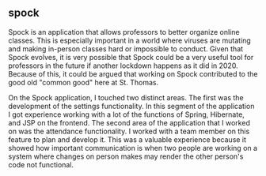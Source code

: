 ## spock
Spock is an application that allows professors to better organize online classes. This is especially important in a world where viruses are mutating and
making in-person classes hard or impossible to conduct. Given that Spock evolves, it is very possible that Spock could be a very useful tool for professors
in the future if another lockdown happens as it did in 2020. Because of this, it could be argued that working on Spock contributed to the good old "common good" here at St. Thomas.

On the Spock application, I touched two distinct areas. The first was the development of the settings functionality. In this segment of the application I got
experience working with a lot of the functions of Spring, Hibernate, and JSP on the frontend. The second area of the application that I worked on was the 
attendance functionality. I worked with a team member on this feature to plan and develop it. This was a valuable experience because it showed how important
communication is when two people are working on a system where changes on person makes may render the other person's code not functional.
